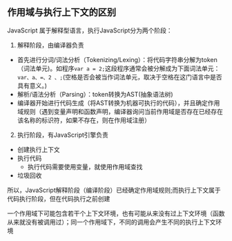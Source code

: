 
## 作用域与执行上下文的区别

JavaScript 属于解释型语言，执行JavaScript分为两个阶段：
1. 解释阶段，由编译器负责
  * 首先进行分词/词法分析（Tokenizing/Lexing）：将代码字符串分解为token（词法单元)。如程序`var a = 2;`这段程序通常会被分解成为下面词法单元：`var、a、=、2 、;`(空格是否会被当作词法单元，取决于空格在这门语言中是否具有意义。)
  * 解析/语法分析（Parsing）：token转换为AST(抽象语法树)
  * 编译器开始进行代码生成（将AST转换为机器可执行的代码），并且确定作用域规则（遇到变量声明和函数声明，编译器询问当前作用域是否存在已经存在该名称的标识符，如果不存在，则在作用域注册）

2. 执行阶段，有JavaScript引擎负责
  * 创建执行上下文
  * 执行代码
    * 执行代码需要使用变量，就使用作用域查找
  * 垃圾回收

所以，JavaScript解释阶段（编译阶段）已经确定作用域规则;而执行上下文属于代码执行阶段，但在代码执行之前创建

一个作用域下可能包含若干个上下文环境，也有可能从来没有过上下文环境（函数从来就没有被调用过）；同一个作用域下，不同的调用会产生不同的执行上下文环境